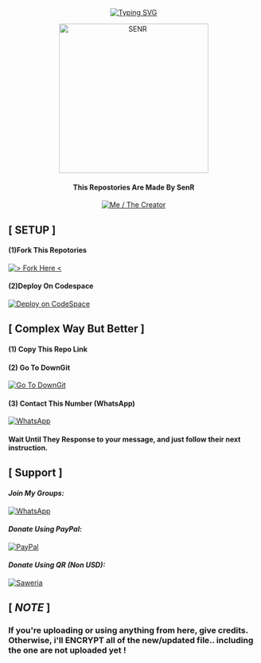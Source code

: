 <div align="center">
<a href="https://git.io/typing-svg"><img src="https://readme-typing-svg.demolab.com?font=Kanit&size=35&duration=3000&pause=500&color=F7E483FF&background=8DBDC400&center=true&vCenter=true&random=false&width=435&lines=This+Repostories+Was+Made+By+SenRyhn;or+SenR...;%3AD" alt="Typing SVG" /></a>

<p align="center">  
  <a href="https://github.com/SenRyhn"><img alt=SENR height="300" src="https://telegra.ph/file/67740444a10585f56ff12.jpg"></a> 
  
#### This Repostories Are Made By SenR
  <a href="https://github.com/SenRyhn"><img title="Me / The Creator" src="https://img.shields.io/badge/Visit Me-h?color=black&style=for-the-badge&logo=GitHub"></a>
## 
##  
<dif align="left">
  
## [ SETUP ]

#### (1)Fork This Repotories
<a href="https://github.com/SenRyhn/SenStore---Whatsapp-Bot/fork"><img title="> Fork Here <" src="https://img.shields.io/badge/> Fork Here <-h?color=black&style=for-the-badge&logo=stackshare"></a>

#### (2)Deploy On Codespace
<a href="https://github.com/codespaces/new"><img title="Deploy on CodeSpace" src="https://img.shields.io/badge/DEPLOY CODESPACE-h?color=black&style=for-the-badge&logo=visualstudiocode"></a>
##

##  
## [ Complex Way But Better ]

#### (1) Copy This Repo Link
#### (2) Go To DownGit
<a href="https://downgit.github.io/#/home"><img title="Go To DownGit" src="https://img.shields.io/badge/Go%20To%20DownGit-h?color=black&style=for-the-badge&logo=GitHub"></a>
#### (3) Contact This Number (WhatsApp)
<a href="https://wa.me/62895617480503?text=Hey+I+Want+To+Buy+Bot+WhatsApp+Panel.+So,+Give+Me+The+Price+List.+"><img title="WhatsApp" src="https://img.shields.io/badge/WhatsApp-h?color=black&style=for-the-badge&logo=WhatsApp"></a>
#### Wait Until They Response to your message, and just follow their next instruction.
##

##

## [ Support ]

#### *Join My Groups:*
<a href="https://chat.whatsapp.com/FCHvxQ7YcAsKZgASUsaNba"><img title="WhatsApp" src="https://img.shields.io/badge/My%20Community-h?color=black&style=for-the-badge&logo=WhatsApp"></a>

#### *Donate Using PayPal:*
<a href="https://paypal.me/SenRyhn?country.x=ID&locale.x=id_ID"><img title="PayPal" src="https://img.shields.io/badge/Use%20PayPal-h?color=black&style=for-the-badge&logo=PayPal"></a>

#### *Donate Using QR (Non USD):*
<a href="https://saweria.co/SenR"><img title="Saweria" src="https://img.shields.io/badge/Scan%20QR To Pay-h?color=black&style=for-the-badge&logo=BitCoin"></a>
## 

## 

## [ *NOTE* ]

### If you're uploading or using anything from here, give credits. Otherwise, i'll ENCRYPT all of the new/updated file.. including the one are not uploaded yet !
